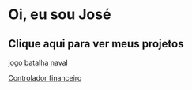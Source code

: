 # Oi, eu sou José 

## Clique aqui para ver meus projetos
[jogo batalha naval](https://github.com/JoseSantosJ/JogoBatalhaNaval)

[Controlador financeiro](https://github.com/JoseSantosJ/A3-EngenhariaDeSoftware)
